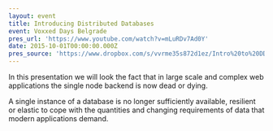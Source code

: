 ```yaml
---
layout: event
title: Introducing Distributed Databases
event: Voxxed Days Belgrade
pres_url: 'https://www.youtube.com/watch?v=mLuRDv7Ad0Y'
date: 2015-10-01T00:00:00.000Z
pres_source: 'https://www.dropbox.com/s/vvrme35s872d1ez/Intro%20to%20DD.key?dl=0'
---
```


In this presentation we will look the fact that in large scale and complex web applications the single node backend is now dead or dying.

A single instance of a database is no longer sufficiently available, resilient or elastic to cope with the quantities and changing requirements of data that modern applications demand.
